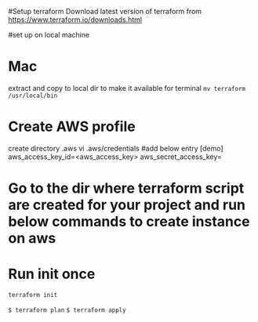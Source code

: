 #Setup terraform
Download latest version of terraform from https://www.terraform.io/downloads.html

#set up on local machine 
# Mac 
extract and copy to local dir to make it available for terminal
  ```mv terraform /usr/local/bin```

# Create AWS profile 
  create directory .aws
  vi .aws/credentials 
  #add below entry
  [demo]
  aws_access_key_id=<aws_access_key>
  aws_secret_access_key=<aws-secret>
 # Go to the dir where terraform script are created for your project  and run below commands to create instance on aws
 # Run init once
 ```terraform init``` 
 
 ```$ terraform plan``` 
 ```$ terraform apply```
